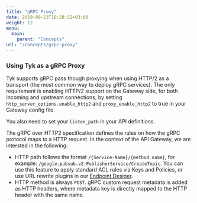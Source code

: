 ```yaml
---
title: "gRPC Proxy"
date: 2019-09-23T10:28:52+03:00
weight: 12
menu:
  main:
    parent: "Concepts"
url: "/concepts/grpc-proxy"
---
```


### Using Tyk as a gRPC Proxy

Tyk supports gRPC pass though proxying when using HTTP/2 as a transport (the most common way to deploy gRPC services). The only requirement is enabling HTTP/2 support on the Gateway side, for both incoming and upstream connections, by setting `http_server_options.enable_http2` and `proxy_enable_http2` to true in your Gateway config file.

You also need to set your `listen_path` in your API definitions.

The gRPC over HTTP2 specification defines the rules on how the gRPC protocol maps to a HTTP request. In the context of the API Gateway, we are intersted in the following:

- HTTP path follows the format `/{Service-Name}/{method name}`, for example: `/google.pubsub.v2.PublisherService/CreateTopic`. You can use this feature to apply standard ACL rules via Keys and Policies, or use URL rewrite plugins in our [Endpoint Desiger](/docs/transform-traffic/url-rewriting/#a-name-url-rewrite-with-endpoint-designer-a-rewrite-a-url-with-the-endpoint-designer).
- HTTP method is always `POST`.
gRPC custom request metadata is added as HTTP headers, where metadata key is directly mapped to the HTTP header with the same name.